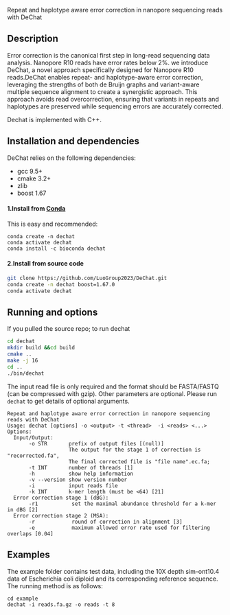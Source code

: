 Repeat and haplotype aware error correction in nanopore sequencing reads with DeChat

## Description

Error correction is the canonical first step in long-read sequencing data analysis. Nanopore R10 reads have error rates below 2\%. we introduce DeChat, a novel approach specifically designed for Nanopore R10 reads.DeChat enables repeat- and haplotype-aware error correction, leveraging the strengths of both de Bruijn graphs and variant-aware multiple sequence alignment to create a synergistic approach. This approach avoids read overcorrection, ensuring that variants in repeats and haplotypes are preserved while sequencing errors are accurately corrected.


Dechat is implemented with C++.

## Installation and dependencies
DeChat relies on the following dependencies:
- gcc 9.5+ 
- cmake 3.2+
- zlib
- boost 1.67

#### 1.Install from [Conda]() 
This is easy and recommended:
```
conda create -n dechat
conda activate dechat
conda install -c bioconda dechat
```
#### 2.Install from source code 
```bash
git clone https://github.com/LuoGroup2023/DeChat.git
conda create -n dechat boost=1.67.0
conda activate dechat
```

## Running and options
If you pulled the source repo; to run dechat 
```bash
cd dechat
mkdir build &&cd build
cmake ..
make -j 16
cd ..
./bin/dechat
```

The input read file is only required and the format should be FASTA/FASTQ (can be compressed with gzip). Other parameters are optional.
Please run `dechat` to get details of optional arguments. 

```
Repeat and haplotype aware error correction in nanopore sequencing reads with DeChat
Usage: dechat [options] -o <output> -t <thread>  -i <reads> <...>
Options:
  Input/Output:
       -o STR       prefix of output files [(null)]
                    The output for the stage 1 of correction is "recorrected.fa", 
                    The final corrected file is "file name".ec.fa;
       -t INT       number of threads [1]
       -h           show help information
       -v --version show version number
       -i           input reads file
       -k INT       k-mer length (must be <64) [21]
  Error correction stage 1 (dBG):
       -r1           set the maximal abundance threshold for a k-mer in dBG [2]
  Error correction stage 2 (MSA):
       -r            round of correction in alignment [3]
       -e            maximum allowed error rate used for filtering overlaps [0.04]       
```

## Examples

The example folder contains test data, including the 10X depth sim-ont10.4 data of Escherichia coli diploid and its corresponding reference sequence. The running method is as follows:
```
cd example
dechat -i reads.fa.gz -o reads -t 8
```



